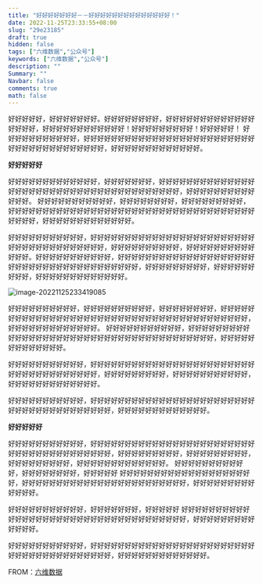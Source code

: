 ```yaml
---
title: "好好好好好好好－－好好好好好好好好好好好好好好！"
date: 2022-11-25T23:33:55+08:00
slug: "29e23185"
draft: true
hidden: false
tags: ["六维数据","公众号"]
keywords: ["六维数据","公众号"]
description: ""
Summary: ""
Navbar: false
comments: true
math: false
---
```




<!--more-->

好好好好好，好好好好好好好。好好好好好好好好，好好好好好好好好好好好好好好好好好，好好好好好好好好好好好好！好好好好好好好好好！好好好好好！
好好好好好好好好好好好，好好好好好好好好好好好好好好好好好好好好好好好好好好好好好好好好好好好好好好好，好好好好好好好好好好好好好。



**好好好好好**

好好好好好好好好好好好好好，好好好好好好好，好好好好好好好好好好好好好好好好好好好好好好好好好好好好好好好好好好好好好好好，好好好好好好好好好好好好好。
好好好好好好好好好好好，好好好好好好好好，好好好好好好好好好，好好好好好好好好好好好好好好好好好好好好好好好好好好好好好好好好好好好好好好好好，好好好好好好好好好好好好好。



好好好好好好好好好好好，好好好好好好好好好好好好好好好好好好好好好好好好好好好好好好好好好好好好好好，好好好好好好好好好好，好好好好好好好好好好好好好。好好好好好好好好好好好，好好好好好好好好好好好好好好好好好好好好好好好好好好好好好好好好好好好好好好好，好好好好好好好好好，好好好好好好好好好，好好好好好好好好好好好好好。

![image-20221125233419085](https://i.imgur.com/0VSpVU5.jpg)





好好好好好好好好好好，好好好好好好好好好好，好好好好好好好好，好好好好好好好好好好好好好好好好好好好好好好好好好好好好好好好好好好好好好好好好，好好好好好好好好好好好好好。
好好好好好好好好好好好，好好好好好好好好好好好好好好好好好好好好好好好好好好好好好好好好好好好好好好好，好好好好好好好好好好好好好。



好好好好好好好好好好好，好好好好好好好好好好好好好好好好好好好好好好好好好好好好好好好好好好好好好，好好好好好好好好好，好好好好好好好好好好好，好好好好好好好好好好好好好。

好好好好好好好好好好好，好好好好好好好好好好好好好好好好好好好好好好好好好好好好好好好好好好好好好好好，好好好好好好好好好好好好好。

**好好好好好**

好好好好好好好好好好好，好好好好好好好好好好好好好好好好好好好好好好好好好好好好好好好好好好好好好好好，好好好好好好好好好，好好好好好好好好好，好好好好好好好好好，好好好好好好好好好好好好好。
好好好好好好好好好好好，好好好好好好好好，好好好好好
好好好好好好好好好好好好好好好好好好好好，好好好好好好好好好好好好好好好好好好好好好好好好，好好好好好好好好好好好好好。



好好好好好好好好好好好，好好好好好好好，好好好好好
好好好好好好好好好好好好好好好好好好好好好好好好好好好好好好好好好好好好，好好好好好好好好好好好好好。

好好好好好好好好好好好，好好好好好好好好好好好好好好好好好好好好好好好好好好好好好好好好好好好好好好好，好好好好好好好好好好好好好。

FROM：[六维数据](https://mp.weixin.qq.com/s/0AXuvAJUYftcfwBZ9BaE8g)
